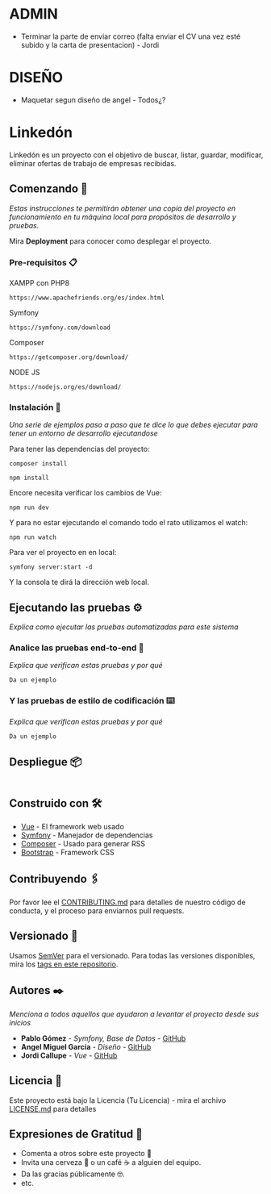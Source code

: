 # ADMIN

-   Terminar la parte de enviar correo (falta enviar el CV una vez esté subido y la carta de presentacion) - Jordi

# DISEÑO

-   Maquetar segun diseño de angel - Todos¿?

# Linkedón

Linkedón es un proyecto con el objetivo de buscar, listar, guardar, modificar, eliminar ofertas de trabajo de empresas recibidas.

## Comenzando 🚀

_Estas instrucciones te permitirán obtener una copia del proyecto en funcionamiento en tu máquina local para propósitos de desarrollo y pruebas._

Mira **Deployment** para conocer como desplegar el proyecto.

### Pre-requisitos 📋

XAMPP con PHP8

```
https://www.apachefriends.org/es/index.html
```

Symfony

```
https://symfony.com/download
```

Composer

```
https://getcomposer.org/download/
```

NODE JS

```
https://nodejs.org/es/download/
```

### Instalación 🔧

_Una serie de ejemplos paso a paso que te dice lo que debes ejecutar para tener un entorno de desarrollo ejecutandose_

Para tener las dependencias del proyecto:

```
composer install
```

```
npm install
```

Encore necesita verificar los cambios de Vue:

```
npm run dev
```

Y para no estar ejecutando el comando todo el rato utilizamos el watch:

```
npm run watch
```

Para ver el proyecto en en local:

```
symfony server:start -d
```

Y la consola te dirá la dirección web local.

## Ejecutando las pruebas ⚙️

_Explica como ejecutar las pruebas automatizadas para este sistema_

### Analice las pruebas end-to-end 🔩

_Explica que verifican estas pruebas y por qué_

```
Da un ejemplo
```

### Y las pruebas de estilo de codificación ⌨️

_Explica que verifican estas pruebas y por qué_

```
Da un ejemplo
```

## Despliegue 📦

```

```

## Construido con 🛠️

-   [Vue]() - El framework web usado
-   [Symfony]() - Manejador de dependencias
-   [Composer]() - Usado para generar RSS
-   [Bootstrap]() - Framework CSS

## Contribuyendo 🖇️

Por favor lee el [CONTRIBUTING.md](https://gist.github.com/villanuevand/xxxxxx) para detalles de nuestro código de conducta, y el proceso para enviarnos pull requests.

## Versionado 📌

Usamos [SemVer](http://semver.org/) para el versionado. Para todas las versiones disponibles, mira los [tags en este repositorio](https://github.com/tu/proyecto/tags).

## Autores ✒️

_Menciona a todos aquellos que ayudaron a levantar el proyecto desde sus inicios_

-   **Pablo Gómez** - _Symfony, Base de Datos_ - [GitHub](https://github.com/)
-   **Angel Miguel García** - _Diseño_ - [GitHub](https://github.com/)
-   **Jordi Callupe** - _Vue_ - [GitHub](https://github.com/)

## Licencia 📄

Este proyecto está bajo la Licencia (Tu Licencia) - mira el archivo [LICENSE.md](LICENSE.md) para detalles

## Expresiones de Gratitud 🎁

-   Comenta a otros sobre este proyecto 📢
-   Invita una cerveza 🍺 o un café ☕ a alguien del equipo.
-   Da las gracias públicamente 🤓.
-   etc.
